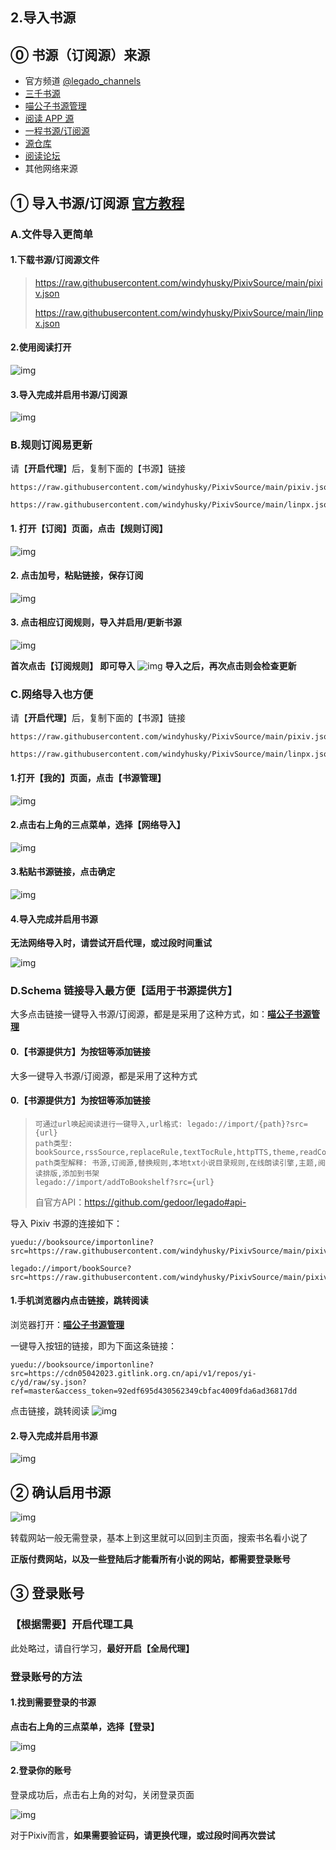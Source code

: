 ## 2.导入书源

## ⓪ 书源（订阅源）来源
- 官方频道 [@legado_channels](https://t.me/legado_channels)
- [三千书源](https://shuyuan.yiove.com)
- [喵公子书源管理](http://yuedu.miaogongzi.net/gx.html)
- [阅读 APP 源](https://legado.aoaostar.com/)  
- [一程书源/订阅源](https://flowus.cn/share/923f5a35-6dcf-47d1-b8eb-b9c5ef3ed39b/)
- [源仓库](https://www.yckceo.com/yuedu/shuyuan/index.htmll)
- [阅读论坛](https://legado.cn/forum-rssSources-1.html)
- 其他网络来源


## ① 导入书源/订阅源 [官方教程](https://www.yuque.com/legado/wiki/xdroke)

### A.文件导入更简单
#### 1.下载书源/订阅源文件
> https://raw.githubusercontent.com/windyhusky/PixivSource/main/pixiv.json
>
> https://raw.githubusercontent.com/windyhusky/PixivSource/main/linpx.json


#### 2.使用阅读打开
![img](pic/OpenInLegado.png)


#### 3.导入完成并启用书源/订阅源
![img](./pic/InportBookSourcePixiv.jpg)


### B.规则订阅易更新

请【**开启代理**】后，复制下面的【书源】链接

```
https://raw.githubusercontent.com/windyhusky/PixivSource/main/pixiv.json
```
```
https://raw.githubusercontent.com/windyhusky/PixivSource/main/linpx.json
```

#### 1. 打开【订阅】页面，点击【规则订阅】
![img](./pic/SubscribeEntry.jpg)


#### 2. 点击加号，粘贴链接，保存订阅
![img](./pic/SubscribeBoookSourcePixiv.jpg)


#### 3. 点击相应订阅规则，导入并启用/更新书源
![img](./pic/SubscribeHomePage.jpg)

**首次点击【订阅规则】 即可导入**
![img](./pic/InportBookSourcePixiv.jpg)
**导入之后，再次点击则会检查更新**



### C.网络导入也方便
请【**开启代理**】后，复制下面的【书源】链接

```
https://raw.githubusercontent.com/windyhusky/PixivSource/main/pixiv.json
```
```
https://raw.githubusercontent.com/windyhusky/PixivSource/main/linpx.json
```

#### 1.打开【我的】页面，点击【书源管理】
![img](https://telegra.ph/file/d07ec9ee37e2c47fc0ebc.png)


#### 2.点击右上角的三点菜单，选择【网络导入】
![img](https://telegra.ph/file/34efbe9aaa606cc494ee9.png)



#### 3.粘贴书源链接，点击确定
![img](https://telegra.ph/file/3e2e96313db44315574da.png)


#### 4.导入完成并启用书源
**无法网络导入时，请尝试开启代理，或过段时间重试**

![img](./pic/InportBookSourcePixiv.jpg)


### D.Schema 链接导入最方便【适用于书源提供方】

大多点击链接一键导入书源/订阅源，都是是采用了这种方式，如：**[喵公子书源管理](http://yuedu.miaogongzi.net/gx.html)**

#### 0.【书源提供方】为按钮等添加链接
大多一键导入书源/订阅源，都是采用了这种方式

#### 0.【书源提供方】为按钮等添加链接
> ```
> 可通过url唤起阅读进行一键导入,url格式: legado://import/{path}?src={url}
> path类型: bookSource,rssSource,replaceRule,textTocRule,httpTTS,theme,readConfig,addToBookshelf
> path类型解释: 书源,订阅源,替换规则,本地txt小说目录规则,在线朗读引擎,主题,阅读排版,添加到书架
> legado://import/addToBookshelf?src={url}
> ```
> 自官方API：https://github.com/gedoor/legado#api-


导入 Pixiv 书源的连接如下：
```
yuedu://booksource/importonline?src=https://raw.githubusercontent.com/windyhusky/PixivSource/main/pixiv.json

legado://import/bookSource?src=https://raw.githubusercontent.com/windyhusky/PixivSource/main/pixiv.json
```

#### 1.手机浏览器内点击链接，跳转阅读
浏览器打开：**[喵公子书源管理](http://yuedu.miaogongzi.net/gx.html)**

一键导入按钮的链接，即为下面这条链接：
```
yuedu://booksource/importonline?src=https://cdn05042023.gitlink.org.cn/api/v1/repos/yi-c/yd/raw/sy.json?ref=master&access_token=92edf695d430562349cbfac4009fda6ad36817dd
```

点击链接，跳转阅读
![img](pic/OpenInLegado.png)

#### 2.导入完成并启用书源
![img](./pic/InportBookSourcePixiv.jpg)


## ② 确认启用书源
![img](https://telegra.ph/file/7b866f92fa9b556818206.png)

转载网站一般无需登录，基本上到这里就可以回到主页面，搜索书名看小说了

**正版付费网站，以及一些登陆后才能看所有小说的网站，都需要登录账号**



## ③ 登录账号

### 【根据需要】开启代理工具

此处略过，请自行学习，**最好开启【全局代理】**

### 登录账号的方法

#### 1.找到需要登录的书源

**点击右上角的三点菜单，选择【登录】**

![img](https://telegra.ph/file/c50639ef1fe61778033ff.png)


#### 2.登录你的账号

登录成功后，点击右上角的对勾，关闭登录页面

![img](https://telegra.ph/file/477498dc3c3cf229981d0.png)

对于Pixiv而言，**如果需要验证码，请更换代理，或过段时间再次尝试**

